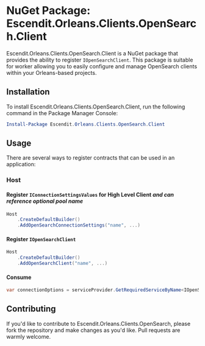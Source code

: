 ﻿# NuGet Package: Escendit.Orleans.Clients.OpenSearch.Client

Escendit.Orleans.Clients.OpenSearch.Client is a NuGet package that provides the ability to register
`IOpenSearchClient`. This package is suitable for worker allowing you to easily configure and manage
OpenSearch clients within your Orleans-based projects.

## Installation

To install Escendit.Orleans.Clients.OpenSearch.Client, run the following command in the Package Manager Console:

```powershell
Install-Package Escendit.Orleans.Clients.OpenSearch.Client
```

## Usage

There are several ways to register contracts that can be used in an application:

### Host

#### Register `IConnectionSettingsValues` for High Level Client _and can reference optional pool name_

```csharp
Host
    .CreateDefaultBuilder()
    .AddOpenSearchConnectionSettings("name", ...)
```

#### Register `IOpenSearchClient`

```csharp
Host
    .CreateDefaultBuilder()
    .AddOpenSearchClient("name", ...)
```

#### Consume

```csharp
var connectionOptions = serviceProvider.GetRequiredServiceByName<IOpenSearchClient>("name");
```

## Contributing

If you'd like to contribute to Escendit.Orleans.Clients.OpenSearch,
please fork the repository and make changes as you'd like.
Pull requests are warmly welcome.
